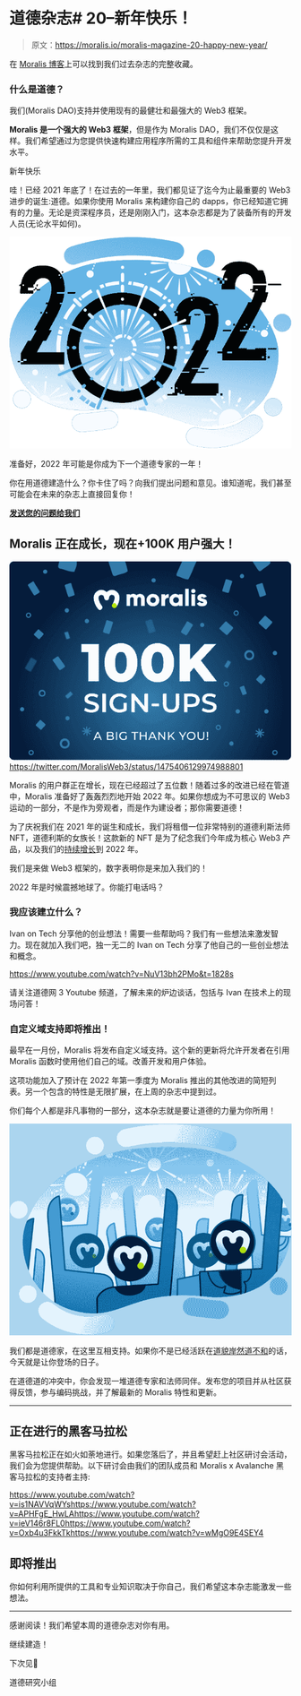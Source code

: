 # 道德杂志# 20–新年快乐！

> 原文：<https://moralis.io/moralis-magazine-20-happy-new-year/>

在 [Moralis 博客](https://moralis.io/?s=magazine&asp_active=1&p_asid=1&p_asp_data=1&current_page_id=3594&qtranslate_lang=0&filters_changed=0&filters_initial=1&asp_gen%5B%5D=title&asp_gen%5B%5D=content&asp_gen%5B%5D=excerpt&customset%5B%5D=post)上可以找到我们过去杂志的完整收藏。

### 什么是道德？

我们(Moralis DAO)支持并使用现有的最健壮和最强大的 Web3 框架。

**Moralis 是一个强大的 Web3 框架**，但是作为 Moralis DAO，我们不仅仅是这样。我们希望通过为您提供快速构建应用程序所需的工具和组件来帮助您提升开发水平。

新年快乐

哇！已经 2021 年底了！在过去的一年里，我们都见证了迄今为止最重要的 Web3 进步的诞生:道德。如果你使用 Moralis 来构建你自己的 dapps，你已经知道它拥有的力量。无论是资深程序员，还是刚刚入门，这本杂志都是为了装备所有的开发人员(无论水平如何)。

![](img/6d8acf628ac76200b8efa0bd716dc22a.png)

准备好，2022 年可能是你成为下一个道德专家的一年！

你在用道德建造什么？你卡住了吗？向我们提出问题和意见。谁知道呢，我们甚至可能会在未来的杂志上直接回复你！

[**发送您的问题给我们**](https://ivanontech.typeform.com/to/R9K5lnGe)

## **Moralis 正在成长，现在+100K 用户强大！**

![](img/06a832656eafb7e9a807aac28a73d3d1.png)https://twitter.com/MoralisWeb3/status/1475406129974988801

Moralis 的用户群正在增长，现在已经超过了五位数！随着过多的改进已经在管道中，Moralis 准备好了轰轰烈烈地开始 2022 年。如果你想成为不可思议的 Web3 运动的一部分，不是作为旁观者，而是作为建设者；那你需要道德！

为了庆祝我们在 2021 年的诞生和成长，我们将租借一位非常特别的道德利斯法师 NFT，道德利斯的女族长！这款新的 NFT 是为了纪念我们今年成为核心 Web3 产品，以及我们的[持续增长](https://moralis.io/sustainability)到 2022 年。

我们是来做 Web3 框架的，数字表明你是来加入我们的！

2022 年是时候震撼地球了。你能打电话吗？

### 我应该建立什么？

Ivan on Tech 分享他的创业想法！需要一些帮助吗？我们有一些想法来激发智力。现在就加入我们吧，独一无二的 Ivan on Tech 分享了他自己的一些创业想法和概念。

https://www.youtube.com/watch?v=NuV13bh2PMo&t=1828s

请关注道德网 3 Youtube 频道，了解未来的炉边谈话，包括与 Ivan 在技术上的现场问答！

### 自定义域支持即将推出！

最早在一月份，Moralis 将发布自定义域支持。这个新的更新将允许开发者在引用 Moralis 函数时使用他们自己的域。改善开发和用户体验。

这项功能加入了预计在 2022 年第一季度为 Moralis 推出的其他改进的简短列表。另一个包含的特性是无限扩展，在上周的杂志中提到过。

你们每个人都是非凡事物的一部分，这本杂志就是要让道德的力量为你所用！

![](img/aa065299ded9d5e13f20b25e7882f39c.png)

我们都是道德家，在这里互相支持。如果你不是已经活跃在[道貌岸然道不和](https://discord.com/invite/P9N9HF97hH)的话，今天就是让你登场的日子。

在道德道的冲突中，你会发现一堆道德专家和法师同伴。发布您的项目并从社区获得反馈，参与编码挑战，并了解最新的 Moralis 特性和更新。

* * *

## **正在进行的黑客马拉松**

黑客马拉松正在如火如荼地进行。如果您落后了，并且希望赶上社区研讨会活动，我们会为您提供帮助。以下研讨会由我们的团队成员和 Moralis x Avalanche 黑客马拉松的支持者主持:

https://www.youtube.com/watch?v=is1NAVVqWYshttps://www.youtube.com/watch?v=APHFgE_HwLAhttps://www.youtube.com/watch?v=ieV146r8FL0https://www.youtube.com/watch?v=Oxb4u3FkkTkhttps://www.youtube.com/watch?v=wMgO9E4SEY4

## **即将推出**

你如何利用所提供的工具和专业知识取决于你自己，我们希望这本杂志能激发一些想法。

* * *

感谢阅读！我们希望本周的道德杂志对你有用。

继续建造！

下次见💚

道德研究小组